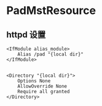 # PadMstResource


## httpd 设置
```
<IfModule alias_module>
    Alias /pad "{local dir}"
</IfModule>


<Directory "{local dir}">
    Options None
    AllowOverride None
    Require all granted
</Directory>
```
